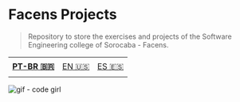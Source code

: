 # Facens Projects
>Repository to store the exercises and projects of the Software Engineering college of Sorocaba - Facens.

<table>
    <td height="40px">
      <b>
        <a href="readme-pt.md">PT-BR 🇧🇷</a>
      </b>
    </td>
    <td height="40px">
      <a href="readme-en.md">EN 🇺🇸</a>
    </td>
    <td height="40px">
      <a href="readme-es.md">ES 🇪🇸</a>
    </td>
</table>

![gif - code girl](https://media.giphy.com/media/v1.Y2lkPTc5MGI3NjExbmY5cHc4bTBtMWRreGFta29meXM1Ymd1azdzYTVxaGJza2w1YXU2aSZlcD12MV9pbnRlcm5hbF9naWZfYnlfaWQmY3Q9Zw/uB86ZyWQsnFSGYe2sA/giphy.gif)
